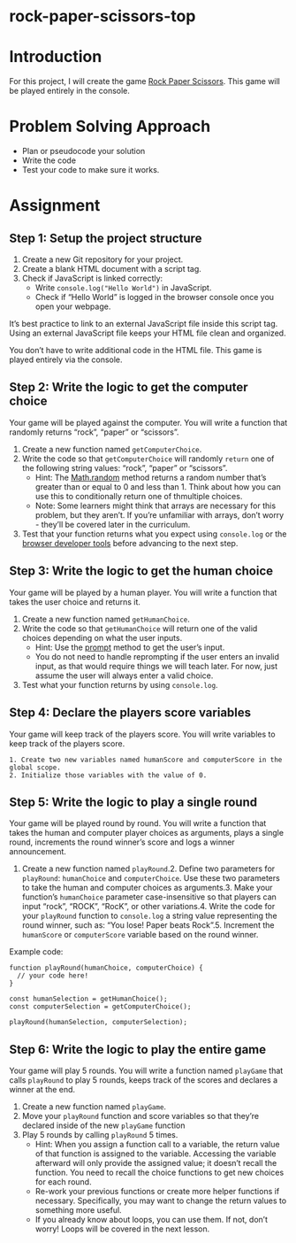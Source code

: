 # rock-paper-scissors-top

# Introduction

For this project, I will create the game [Rock Paper Scissors](https://www.wikihow.com/Play-Rock,-Paper,-Scissors). This game will be played entirely in the console.

# Problem Solving Approach

- Plan or pseudocode your solution
- Write the code
- Test your code to make sure it works.

# Assignment

## Step 1: Setup the project structure

1. Create a new Git repository for your project.
2. Create a blank HTML document with a script tag.
3. Check if JavaScript is linked correctly:
   - Write `console.log("Hello World")` in JavaScript.
   - Check if “Hello World” is logged in the browser console once you open your webpage.

It’s best practice to link to an external JavaScript file inside this script tag. Using an external JavaScript file keeps your HTML file clean and organized.

You don’t have to write additional code in the HTML file. This game is played entirely via the console.

## Step 2: Write the logic to get the computer choice

Your game will be played against the computer. You will write a function that randomly returns “rock”, “paper” or “scissors”.

1. Create a new function named `getComputerChoice`.
2. Write the code so that `getComputerChoice` will randomly `return` one of the following string values: “rock”, “paper” or “scissors”.
   - Hint: The [Math.random](https://developer.mozilla.org/en-US/docs/Web/JavaScript/Reference/Global_Objects/Math/random) method returns a random number that’s greater than or equal to 0 and less than 1. Think about how you can use this to conditionally return one of thmultiple choices.
   - Note: Some learners might think that arrays are necessary for this problem, but they aren’t. If you’re unfamiliar with arrays, don’t worry - they’ll be covered later in the curriculum.
3. Test that your function returns what you expect using `console.log` or the [browser developer tools](https://www.theodinproject.com/lessons/foundations-javascript-developer-tools) before advancing to the next step.

## Step 3: Write the logic to get the human choice

Your game will be played by a human player. You will write a function that takes the user choice and returns it.

1. Create a new function named `getHumanChoice`.
2. Write the code so that `getHumanChoice` will return one of the valid choices depending on what the user inputs.
   - Hint: Use the [prompt](https://developer.mozilla.org/en-US/docs/Web/API/Window/prompt) method to get the user’s input.
   - You do not need to handle reprompting if the user enters an invalid input, as that would require things we will teach later. For now, just assume the user will always enter a valid choice.
3. Test what your function returns by using `console.log`.

## Step 4: Declare the players score variables

Your game will keep track of the players score. You will write variables to keep track of the players score.

    1. Create two new variables named humanScore and computerScore in the global scope.
    2. Initialize those variables with the value of 0.

## Step 5: Write the logic to play a single round

Your game will be played round by round. You will write a function that takes the human and computer player choices as arguments, plays a single round, increments the round winner’s score and logs a winner announcement.

1. Create a new function named `playRound`.2. Define two parameters for `playRound`: `humanChoice` and `computerChoice`. Use these two parameters to take the human and computer choices as arguments.3. Make your function’s `humanChoice` parameter case-insensitive so that players can input “rock”, “ROCK”, “RocK”, or other variations.4. Write the code for your `playRound` function to `console.log` a string value representing the round winner, such as: “You lose! Paper beats Rock”.5. Increment the `humanScore` or `computerScore` variable based on the round winner.

Example code:

```
function playRound(humanChoice, computerChoice) {
  // your code here!
}

const humanSelection = getHumanChoice();
const computerSelection = getComputerChoice();

playRound(humanSelection, computerSelection);
```

## Step 6: Write the logic to play the entire game

Your game will play 5 rounds. You will write a function named `playGame` that calls `playRound` to play 5 rounds, keeps track of the scores and declares a winner at the end.

1. Create a new function named `playGame`.
2. Move your `playRound` function and score variables so that they’re declared inside of the new `playGame` function
3. Play 5 rounds by calling `playRound` 5 times.
   - Hint: When you assign a function call to a variable, the return value of that function is assigned to the variable. Accessing the variable afterward will only provide the assigned value; it doesn’t recall the function. You need to recall the choice functions to get new choices for each round.
   - Re-work your previous functions or create more helper functions if necessary. Specifically, you may want to change the return values to something more useful.
   - If you already know about loops, you can use them. If not, don’t worry! Loops will be covered in the next lesson.
